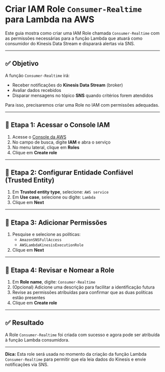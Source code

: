 
# Criar IAM Role `Consumer-Realtime` para Lambda na AWS

Este guia mostra como criar uma IAM Role chamada `Consumer-Realtime` com as permissões necessárias para a função Lambda que atuará como consumidor do Kinesis Data Stream e disparará alertas via SNS.

---

## ✅ Objetivo

A função `Consumer-Realtime` irá:

- Receber notificações do **Kinesis Data Stream** (broker)
- Avaliar dados recebidos
- Disparar mensagens no tópico **SNS** quando critérios forem atendidos

Para isso, precisaremos criar uma Role no IAM com permissões adequadas.

---

## 🔹 Etapa 1: Acessar o Console IAM

1. Acesse o [Console da AWS](https://console.aws.amazon.com/)
2. No campo de busca, digite **IAM** e abra o serviço
3. No menu lateral, clique em **Roles**
4. Clique em **Create role**

---

## 🔹 Etapa 2: Configurar Entidade Confiável (Trusted Entity)

1. Em **Trusted entity type**, selecione: `AWS service`
2. Em **Use case**, selecione ou digite: `Lambda`
3. Clique em **Next**

---

## 🔹 Etapa 3: Adicionar Permissões

1. Pesquise e selecione as políticas:
   - `AmazonSNSFullAccess`
   - `AWSLambdaKinesisExecutionRole`
2. Clique em **Next**

---

## 🔹 Etapa 4: Revisar e Nomear a Role

1. Em **Role name**, digite: `Consumer-Realtime`
2. (Opcional) Adicione uma descrição para facilitar a identificação futura
3. Revise as permissões atribuídas para confirmar que as duas políticas estão presentes
4. Clique em **Create role**

---

## ✅ Resultado

A Role `Consumer-Realtime` foi criada com sucesso e agora pode ser atribuída à função Lambda consumidora.

---

**Dica:** Esta role será usada no momento da criação da função Lambda `Consumer-Realtime` para permitir que ela leia dados do Kinesis e envie notificações via SNS.
